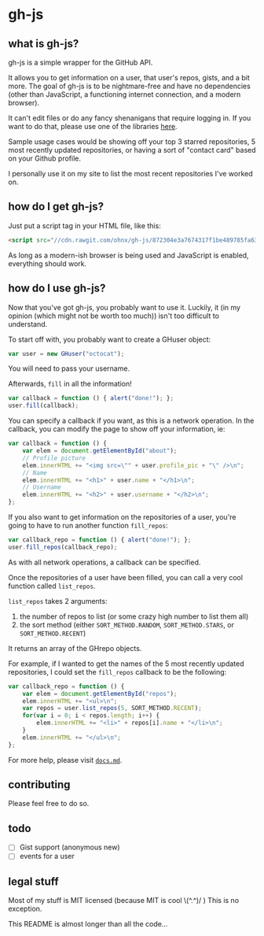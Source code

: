 # gh-js

## what is gh-js?

gh-js is a simple wrapper for the GitHub API.

It allows you to get information on a user, that user's repos, gists, and a bit more. The goal of gh-js is to be nightmare-free and have no dependencies (other than JavaScript, a functioning internet connection, and a modern browser).

It can't edit files or do any fancy shenanigans that require logging in. If you want to do that, please use one of the libraries [here](https://developer.github.com/libraries/#javascript).

Sample usage cases would be showing off your top 3 starred repositories, 5 most recently updated repositories, or having a sort of "contact card" based on your Github profile.

I personally use it on my site to list the most recent repositories I've worked on.

## how do I get gh-js?

Just put a script tag in your HTML file, like this:
```html
<script src="//cdn.rawgit.com/ohnx/gh-js/872304e3a7674317f1be489785fa63fe1afe2d26/gh.js"></script>
```

As long as a modern-ish browser is being used and JavaScript is enabled, everything should work.

## how do I use gh-js?

Now that you've got gh-js, you probably want to use it. Luckily, it (in my opinion (which might not be worth too much)) isn't too difficult to understand.

To start off with, you probably want to create a GHuser object:
```js
var user = new GHuser("octocat");
```
You will need to pass your username.

Afterwards, `fill` in all the information!
```js
var callback = function () { alert("done!"); };
user.fill(callback);
```
You can specify a callback if you want, as this is a network operation.
In the callback, you can modify the page to show off your information, ie:
```js
var callback = function () {
    var elem = document.getElementById("about");
    // Profile picture
    elem.innerHTML += "<img src=\"" + user.profile_pic + "\" />\n";
    // Name
    elem.innerHTML += "<h1>" + user.name + "</h1>\n";
    // Username
    elem.innerHTML += "<h2>" + user.username + "</h2>\n";
};
```
If you also want to get information on the repositories of a user, you're going to have to run another function 
`fill_repos`:
```js
var callback_repo = function () { alert("done!"); };
user.fill_repos(callback_repo);
```
As with all network operations, a callback can be specified.

Once the repositories of a user have been filled, you can call a very cool function called `list_repos`.

`list_repos` takes 2 arguments:

1. the number of repos to list (or some crazy high number to list them all)
2. the sort method (either `SORT_METHOD.RANDOM`, `SORT_METHOD.STARS`, or `SORT_METHOD.RECENT`)

It returns an array of the GHrepo objects.

For example, if I wanted to get the names of the 5 most recently updated repositories, I could set the `fill_repos` callback to be the following:
```js
var callback_repo = function () {
    var elem = document.getElementById("repos");
    elem.innerHTML += "<ul>\n";
    var repos = user.list_repos(5, SORT_METHOD.RECENT);
    for(var i = 0; i < repos.length; i++) {
        elem.innerHTML += "<li>" + repos[i].name + "</li>\n";
    }
    elem.innerHTML += "</ul>\n";
};
```

For more help, please visit [`docs.md`](https://github.com/ohnx/gh-js/blob/master/docs.md).

## contributing
Please feel free to do so.

## todo
 - [ ] Gist support (anonymous new)
 - [ ] events for a user

## legal stuff

Most of my stuff is MIT licensed (because MIT is cool \\(^.^)/ )
This is no exception.


This README is almost longer than all the code...
